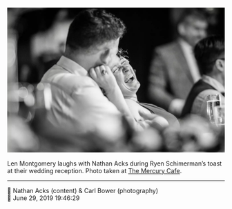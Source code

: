 ![Len Montgomery laughs with Nathan Acks](assets/c7cb45a5eaefa08dc4a02d5847ad1c7c.webp)

Len Montgomery laughs with Nathan Acks during Ryen Schimerman’s toast at their wedding reception. Photo taken at [The Mercury Cafe](http://mercurycafe.com/).

- - - -

<span aria-hidden="true">👥</span> Nathan Acks (content) & Carl Bower (photography)  
<span aria-hidden="true">📅</span> June 29, 2019 19:46:29
